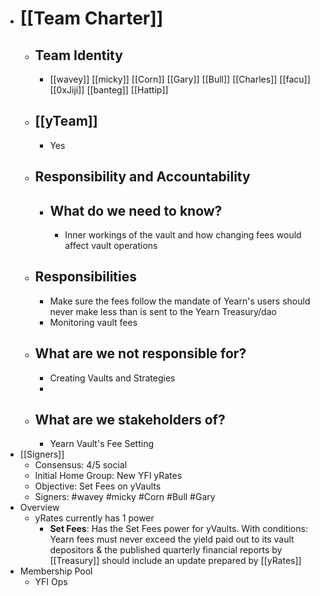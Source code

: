 - # [[Team Charter]]
    - ## Team Identity
        - [[wavey]] [[micky]] [[Corn]] [[Gary]] [[Bull]] [[Charles]] [[facu]] [[0xJiji]] [[banteg]] [[Hattip]]
    - ## [[yTeam]]
        - Yes
    - ## Responsibility and Accountability
        - ## What do we need to know?
            - Inner workings of the vault and how changing fees would affect vault operations
    - ## Responsibilities
        - Make sure the fees follow the mandate of Yearn's users should never make less than is sent to the Yearn Treasury/dao
        - Monitoring vault fees
    - ## What are we not responsible for?
        - Creating Vaults and Strategies
        - 
    - ## What are we stakeholders of?
        - Yearn Vault's Fee Setting
- [[Signers]]
    - Consensus: 4/5 social
    - Initial Home Group: New YFI yRates
    - Objective: Set Fees on yVaults
    - Signers: #wavey #micky #Corn #Bull #Gary
- Overview
    - yRates currently has 1 power
        - **Set Fees**: Has the Set Fees power for yVaults. With conditions: Yearn fees must never exceed the yield paid out to its vault depositors & the published quarterly financial reports by [[Treasury]] should include an update prepared by [[yRates]]
- Membership Pool
    - YFI Ops
